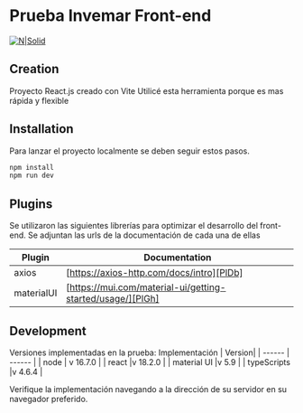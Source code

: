 # Prueba Invemar Front-end


[![N|Solid](https://camo.githubusercontent.com/4b7b4b61346902ad6fcfc2d7aa4da49a6ef6bcaaf24d1bfc93dd02c4b1fd5904/68747470733a2f2f63646e2e69636f6e73636f75742e636f6d2f69636f6e2f667265652f706e672d3235362f72656163742d322d3435383137352e706e67)](https://nodesource.com/products/nsolid)
## Creation
Proyecto React.js creado con Vite
Utilicé esta herramienta porque es mas rápida y flexible
## Installation
Para lanzar el proyecto localmente se deben seguir estos pasos.
```sh
npm install
npm run dev
```
## Plugins
Se utilizaron las siguientes librerías  para optimizar el desarrollo del front-end.
Se adjuntan las urls de la documentación de cada una de ellas

| Plugin | Documentation |
| ------ | ------ |
| axios | [https://axios-http.com/docs/intro][PlDb] |
| materialUI | [https://mui.com/material-ui/getting-started/usage/][PlGh] |

## Development
Versiones implementadas en la prueba:
 Implementación | Version|
| ------ | ------ |
| node | v 16.7.0 |
| react |v 18.2.0 |
| material UI |v 5.9 |
| typeScripts |v 4.6.4 |
 


Verifique la implementación navegando a la dirección de su servidor en
su navegador preferido.
